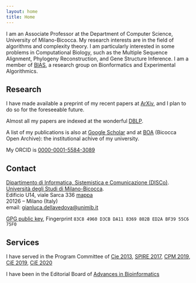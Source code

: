 ```yaml
---
layout: home
title: Home
---
```


I am an Associate Professor at the Department of Computer Science,
University of Milano-Bicocca. My research interests are in the field
of algorithms and complexity theory. I am particularly interested in
some problems in Computational Biology, such as the Multiple Sequence
Alignment, Phylogeny Reconstruction, 
and Gene Structure Inference. I am a member of
[BIAS](http://algolab.eu/), a research
group on Bionformatics and Experimental Algorithmics.


## Research

I have made available a preprint of my recent papers at
[ArXiv](http://arxiv.org/a/dellavedova_g_1), and I plan to do so for
the foreseeable future.

Almost all my papers are indexed at the wonderful
[DBLP](http://dblp.org/pers/hc/v/Vedova:Gianluca_Della.html).

A list of my publications is also at
[Google Scholar](http://scholar.google.com/citations?user=0gaIFokAAAAJ)
and at
[BOA](https://boa.unimib.it/browse?type=author&amp;authority=rp06846)
(Bicocca Open Archive): the institutional achive of my university.


My ORCID is
[0000-0001-5584-3089](http://orcid.org/0000-0001-5584-3089)

## Contact

[Dipartimento di Informatica, Sistemistica e Comunicazione (DISCo)](http://www.disco.unimib.it).  
[Università degli Studi di Milano-Bicocca](http://www.unimib.it).  
Edificio U14, viale Sarca 336
[mappa](http://osm.org/go/0CjF~Gbr~?layers=N&amp;m=)  
20126 – Milano (Italy)  
email: gianluca.dellavedova@unimib.it  

[GPG public key](http://keyserver.linux.it/pks/lookup?op=get&amp;fingerprint=on&amp;search=0xED2ABF3955C675F0),
Fingerprint `83C8 4960 D3CB DA11 8369 802B ED2A BF39 55C6 75F0`


## Services


I have served in the Program Committee of 
[Cie 2013](http://cie2013.disco.unimib.it/), 
[SPIRE 2017](http://pages.di.unipi.it/spire2017/), 
[CPM 2019](http://cpm2019.di.unipi.it/),
[CiE 2019](https://community.dur.ac.uk/cie.2019/),
[CiE 2020](https://cie2020.wordpress.com/)


I have been in the Editorial Board of [Advances in Bioinformatics](http://www.hindawi.com/journals/abi/)
